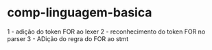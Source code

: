 # comp-linguagem-basica

1 - adição do token FOR ao lexer
2 - reconhecimento do token FOR no parser
3 - ADição do regra do FOR ao stmt